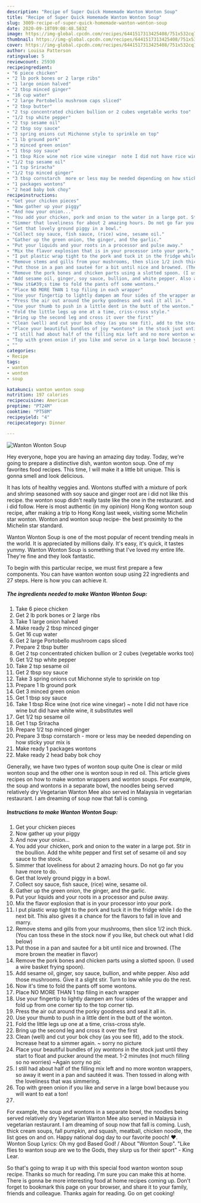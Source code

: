 ```yaml
---
description: "Recipe of Super Quick Homemade Wanton Wonton Soup"
title: "Recipe of Super Quick Homemade Wanton Wonton Soup"
slug: 3009-recipe-of-super-quick-homemade-wanton-wonton-soup
date: 2020-09-18T09:08:48.583Z
image: https://img-global.cpcdn.com/recipes/6441517313425408/751x532cq70/wanton-wonton-soup-recipe-main-photo.jpg
thumbnail: https://img-global.cpcdn.com/recipes/6441517313425408/751x532cq70/wanton-wonton-soup-recipe-main-photo.jpg
cover: https://img-global.cpcdn.com/recipes/6441517313425408/751x532cq70/wanton-wonton-soup-recipe-main-photo.jpg
author: Louisa Patterson
ratingvalue: 5
reviewcount: 25930
recipeingredient:
- "6 piece chicken"
- "2 lb pork bones or 2 large ribs"
- "1 large onion halved"
- "2 tbsp minced ginger"
- "16 cup water"
- "2 large Portobello mushroom caps sliced"
- "2 tbsp butter"
- "2 tsp concentrated chicken bullion or 2 cubes vegetable works too"
- "1/2 tsp white pepper"
- "2 tsp sesame oil"
- "2 tbsp soy sauce"
- "3 spring onions cut Michonne style to sprinkle on top"
- "1 lb ground pork"
- "3 minced green onion"
- "1 tbsp soy sauce"
- "1 tbsp Rice wine not rice wine vinegar  note I did not have rice wine but did have white wine it substitutes well"
- "1/2 tsp sesame oil"
- "1 tsp Sriracha"
- "1/2 tsp minced ginger"
- "3 tbsp cornstarch  more or less may be needed depending on how sticky your mix is"
- "1 packages wontons"
- "2 head baby bok choy"
recipeinstructions:
- "Get your chicken pieces"
- "Now gather up your piggy"
- "And now your onion..."
- "You add your chicken, pork and onion to the water in a large pot. Stir in the boullion. Add the white pepper and first set of sesame oil and soy sauce to the stock."
- "Simmer that loveliness for about 2 amazing hours. Do not go far you have more to do."
- "Get that lovely ground piggy in a bowl."
- "Collect soy sauce, fish sauce, (rice) wine, sesame oil."
- "Gather up the green onion, the ginger, and the garlic."
- "Put your liquids and your roots in a processor and pulse away."
- "Mix the flavor explosion that is in your processor into your pork."
- "I put plastic wrap tight to the pork and tuck it in the fridge while I do the next bit. This also gives it a chance for the flavors to fall in love and marry."
- "Remove stems and gills from your mushrooms, then slice 1/2 inch thick. (You can toss these in the stock now if you like, but check out what I did below)"
- "Put those in a pan and sauteé for a bit until nice and browned. (The more brown the meatier in flavor)"
- "Remove the pork bones and chicken parts using a slotted spoon. (I used a wire basket frying spoon)."
- "Add sesame oil, ginger, soy sauce, bullion, and white pepper. Also add those mushrooms. Give it a slight stir. Turn to low while you do the rest."
- "Now it&#39;s time to fold the pants off some wontons."
- "Place NO MORE THAN 1 tsp filing in each wrapper"
- "Use your fingertip to lightly dampen am four sides of the wrapper and fold up from one corner tip to the top corner tip."
- "Press the air out around the porky goodness and seal it all in."
- "Use your thumb to push in a little dent in the butt of the wonton."
- "Fold the little legs up one at a time, criss-cross style."
- "Bring up the second leg and cross it over the first"
- "Clean (well) and cut your bok choy (as you see fit), add to the stock. Increase heat to a simmer again. ~ sorry no picture"
- "Place your beautiful bundles of joy *wontons* in the stock just until they start to float and pucker around the meat. 1-2 minutes (not much filling so no worries) ~Again sorry no pic"
- "I still had about half of the filling mix left and no more wonton wrappers, so away it went in a pan and sautéed it was. Then tossed in along with the loveliness that was simmering."
- "Top with green onion if you like and serve in a large bowl because you will want to eat a ton!"
- ""
categories:
- Recipe
tags:
- wanton
- wonton
- soup

katakunci: wanton wonton soup 
nutrition: 197 calories
recipecuisine: American
preptime: "PT24M"
cooktime: "PT58M"
recipeyield: "4"
recipecategory: Dinner

---
```



![Wanton Wonton Soup](https://img-global.cpcdn.com/recipes/6441517313425408/751x532cq70/wanton-wonton-soup-recipe-main-photo.jpg)

Hey everyone, hope you are having an amazing day today. Today, we're going to prepare a distinctive dish, wanton wonton soup. One of my favorites food recipes. This time, I will make it a little bit unique. This is gonna smell and look delicious.

It has lots of healthy veggies and. Wontons stuffed with a mixture of pork and shrimp seasoned with soy sauce and ginger root are i did not like this recipe. the wonton soup didn&#39;t really taste like the one in the restaurant. and i did follow. Here is most authentic (in my opinion) Hong Kong wonton soup recipe, after making a trip to Hong Kong last week, visiting some Michelin star wonton. Wonton and wonton soup recipe- the best proximity to the Michelin star standard.

Wanton Wonton Soup is one of the most popular of recent trending meals in the world. It is appreciated by millions daily. It's easy, it's quick, it tastes yummy. Wanton Wonton Soup is something that I've loved my entire life. They're fine and they look fantastic.


To begin with this particular recipe, we must first prepare a few components. You can have wanton wonton soup using 22 ingredients and 27 steps. Here is how you can achieve it.

<!--inarticleads1-->

##### The ingredients needed to make Wanton Wonton Soup:

1. Take 6 piece chicken
1. Get 2 lb pork bones or 2 large ribs
1. Take 1 large onion halved
1. Make ready 2 tbsp minced ginger
1. Get 16 cup water
1. Get 2 large Portobello mushroom caps sliced
1. Prepare 2 tbsp butter
1. Get 2 tsp concentrated chicken bullion or 2 cubes (vegetable works too)
1. Get 1/2 tsp white pepper
1. Take 2 tsp sesame oil
1. Get 2 tbsp soy sauce
1. Take 3 spring onions cut Michonne style to sprinkle on top
1. Prepare 1 lb ground pork
1. Get 3 minced green onion
1. Get 1 tbsp soy sauce
1. Take 1 tbsp Rice wine (not rice wine vinegar) ~ note I did not have rice wine but did have white wine, it substitutes well
1. Get 1/2 tsp sesame oil
1. Get 1 tsp Sriracha
1. Prepare 1/2 tsp minced ginger
1. Prepare 3 tbsp cornstarch - more or less may be needed depending on how sticky your mix is
1. Make ready 1 packages wontons
1. Make ready 2 head baby bok choy


Generally, we have two types of wonton soup quite One is clear or mild wonton soup and the other one is wonton soup in red oil. This article gives recipes on how to make wonton wrappers and wonton soups. For example, the soup and wontons in a separate bowl, the noodles being served relatively dry Vegetarian Wanton Mee also served in Malaysia in vegetarian restaurant. I am dreaming of soup now that fall is coming. 

<!--inarticleads2-->

##### Instructions to make Wanton Wonton Soup:

1. Get your chicken pieces
1. Now gather up your piggy
1. And now your onion...
1. You add your chicken, pork and onion to the water in a large pot. Stir in the boullion. Add the white pepper and first set of sesame oil and soy sauce to the stock.
1. Simmer that loveliness for about 2 amazing hours. Do not go far you have more to do.
1. Get that lovely ground piggy in a bowl.
1. Collect soy sauce, fish sauce, (rice) wine, sesame oil.
1. Gather up the green onion, the ginger, and the garlic.
1. Put your liquids and your roots in a processor and pulse away.
1. Mix the flavor explosion that is in your processor into your pork.
1. I put plastic wrap tight to the pork and tuck it in the fridge while I do the next bit. This also gives it a chance for the flavors to fall in love and marry.
1. Remove stems and gills from your mushrooms, then slice 1/2 inch thick. (You can toss these in the stock now if you like, but check out what I did below)
1. Put those in a pan and sauteé for a bit until nice and browned. (The more brown the meatier in flavor)
1. Remove the pork bones and chicken parts using a slotted spoon. (I used a wire basket frying spoon).
1. Add sesame oil, ginger, soy sauce, bullion, and white pepper. Also add those mushrooms. Give it a slight stir. Turn to low while you do the rest.
1. Now it&#39;s time to fold the pants off some wontons.
1. Place NO MORE THAN 1 tsp filing in each wrapper
1. Use your fingertip to lightly dampen am four sides of the wrapper and fold up from one corner tip to the top corner tip.
1. Press the air out around the porky goodness and seal it all in.
1. Use your thumb to push in a little dent in the butt of the wonton.
1. Fold the little legs up one at a time, criss-cross style.
1. Bring up the second leg and cross it over the first
1. Clean (well) and cut your bok choy (as you see fit), add to the stock. Increase heat to a simmer again. ~ sorry no picture
1. Place your beautiful bundles of joy *wontons* in the stock just until they start to float and pucker around the meat. 1-2 minutes (not much filling so no worries) ~Again sorry no pic
1. I still had about half of the filling mix left and no more wonton wrappers, so away it went in a pan and sautéed it was. Then tossed in along with the loveliness that was simmering.
1. Top with green onion if you like and serve in a large bowl because you will want to eat a ton!
1. 


For example, the soup and wontons in a separate bowl, the noodles being served relatively dry Vegetarian Wanton Mee also served in Malaysia in vegetarian restaurant. I am dreaming of soup now that fall is coming. Lush, thick cream soups, fall pumpkin, and squash, meatball, chicken noodle, the list goes on and on. Happy national dog day to our favorite pooch! ❤️. Wonton Soup Lyrics: Oh my god Based God! / About &#34;Wonton Soup&#34;. &#34;Like flies to wanton soup are we to the Gods, they slurp us for their sport&#34; - King Lear. 

So that's going to wrap it up with this special food wanton wonton soup recipe. Thanks so much for reading. I'm sure you can make this at home. There is gonna be more interesting food at home recipes coming up. Don't forget to bookmark this page on your browser, and share it to your family, friends and colleague. Thanks again for reading. Go on get cooking!
